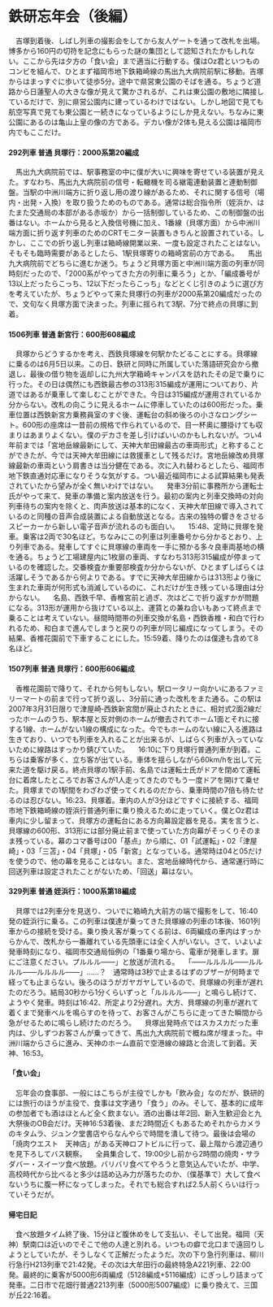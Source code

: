 # 鉄研忘年会（後編）

<div class="section">　吉塚到着後、しばし列車の撮影会をしてから友人ゲートを通って改札を出場。博多から160円の切符を記念にもらった謎の集団として認知されたかもしれない。ここから先は夕方の「食い会」まで適当に行動する。僕はOz君といつものコンビを組んで、ひとまず福岡市地下鉄箱崎線の馬出九大病院前駅に移動。吉塚からはまっすぐに歩いて徒歩5分。途中で県営東公園のそばを通る。ちょうど道路から日蓮聖人の大きな像が見えて驚かされるが、これは東公園の敷地に隣接しているだけで、別に県営公園内に建っているわけではない。しかし地図で見ても航空写真で見ても東公園と一続きになっているようにしか見えない。ちなみに東公園にあるのは亀山上皇の像の方である。デカい像が2体も見える公園は福岡市内でもここだけ。

#### 292列車 普通 貝塚行：2000系第20編成

　馬出九大病院前では、駅事務室の中に僕が大いに興味を寄せている装置が見えた。すなわち、馬出九大病院前の信号・転轍機を司る継電連動装置と連動制御盤。当駅の中洲川端方に折り返し用の渡り線があるため、それに関する信号（場内・出発・入換）を取り扱うためのものである。通常は総合指令所（姪浜か、はたまた交通局の本部がある赤坂か）から一括制御しているため、この制御盤の出番はない。ホームから見ると入換信号機に加え、1番線（貝塚方面）から中洲川端方面に折り返す列車のためのCRTモニター装置もきちんと設置されている。しかし、ここでの折り返し列車は箱崎線開業以来、一度も設定されたことはない。そもそも臨時需要があるとしたら、1駅貝塚寄りの箱崎宮前の方である。 　馬出九大病院前でどちらに進むか迷う。ちょうど貝塚方面と中洲川端方面の列車が同時刻だったので、「2000系がやってきた方の列車に乗ろう」とか、「編成番号が13以上だったらこっち、12以下だったらこっち」などとくじ引きのように選び方を考えていたが、ちょうどやって来た貝塚行の列車が2000系第20編成だったので、文句なく貝塚方面で決まった。列車に揺られて3駅、7分で終点の貝塚に到着。

#### 1506列車 普通 新宮行：600形608編成

　貝塚からどうするかを考え、西鉄貝塚線を何駅かたどることにする。貝塚線に乗るのは6月5日以来。この日、鉄研と同時に所属していた落語研究会から撤退し、最後の借り物を返却しに九州大学箱崎キャンパスを訪れたその足で乗りに行った。その日は偶然にも西鉄最古参の313形315編成が運用についており、片道ではあるが乗車して楽しむことができた。今日は315編成が運用されているか分からない。改札の向こうに見えるホームに停車していたのは600形だった。乗車位置は西鉄新宮方乗務員室のすぐ後、運転台の斜め後ろの小さなロングシート。600形の座席は一昔前の規格で作られているので、目一杯奥に腰掛けても収まりはあまりよくない。僕のデカさを差し引けばいいのかもしれないが。つい4年前までは「宮地岳線最新にして、天神大牟田線最古の車両形式」と称することができたが、今では天神大牟田線には救援車として残るだけ。宮地岳線改め貝塚線最新の車両という肩書きは当分健在である。次に入れ替わるとしたら、福岡市地下鉄直通対応車になりそうな気がする。つい最近福岡市による試算結果も発表されていたから望みが全く無いわけではない。 　発車3分前に事務所から運転士氏がやって来て、発車の準備と案内放送を行う。最初の案内と列車交換時の対向列車待ちの案内を除くと、肉声放送は基本的になく、天神大牟田線で導入されているのと同種の音声合成装置による自動放送となる。古来の独特の響きをさせるスピーカーから新しい電子音声が流れるのも面白い。 　15:48、定時に貝塚を発車。乗客は2両で30名ほど。ちなみにこの列車は列車番号から分かるとおり、上り列車である。発車してすぐに貝塚線の車両を一手に預かる多々良車両基地の横を通る。ちょうど工場建屋内に1枚扉の車両、すなわち313形315編成が停まっているのを確認した。交番検査か重要部検査か分からないが、ひとまずしばらくは活躍しそうであるから何よりである。すでに天神大牟田線からは313形より後に生まれた車両が何形式も消滅しているのに、これだけが生き残っている理由は分からない。 　名島、西鉄千早、香椎宮前と過ぎ、次はどこで折り返すかが問題になる。313形が運用から抜けている以上、運賃との兼ね合いもあって終点まで乗ることは考えていない。昼間時間帯の列車交換が名島・西鉄香椎・和白で行われるため、和白まで進んでしまうと戻りの列車が同じ編成になってしまう。その結果、香椎花園前で下車することにした。15:59着、降りたのは僕達も含めて8名ほど。

#### 1507列車 普通 貝塚行：600形606編成

　香椎花園前で降りて、それから何もしない。駅ロータリー向かいにあるファミリーマートの前まで行って折り返し、3分前に通った改札をまた通る。この駅は2007年3月31日限りで津屋崎‐西鉄新宮間が廃止されたときに、相対式2面2線だったホームのうち、駅本屋と反対側のホームが撤去されてホーム1面とそれに接する1線、ホームがない1線の構成になった。今でもホームのない線に入る進路は生きており、いつでも列車を入れることが出来るが、しばらく列車が入っていないために線路はすっかり錆びていた。 　16:10に下り貝塚行普通列車が到着。こちらは乗客が多く、立ち客が出ている。車体を揺らしながら60km/hを出して元来た道を駆け戻る。終点貝塚の1駅手前、名島では運転士氏がドアを閉めて運転台に着席したところでお客さんが1人走ってきたのでもう一度ドアを開けて乗せた。貝塚までの1駅間をわざわざ使ってくれるのだから、乗車時間の7倍も待たせるのは忍びない。16:23、貝塚着。車内の人が3分ほどですぐに接続する、福岡市地下鉄箱崎線の姪浜行普通列車に乗り換えるために走っていく。僕とOz君は車内に少し留まって、貝塚方の運転台にある方向幕設定器を見る。実を言うと、貝塚線の600形、313形には部分廃止前まで使っていた方向幕がそっくりそのまま残っている。幕のコマ番号は00「基点」から順に、01「試運転」・02「津屋崎」・03「三苫」・04「貝塚」・05「新宮」となっている。通常時は04と05だけを使うので、他の幕を見ることはない。また、宮地岳線時代から、通常運行時に回送列車は設定されたことがないため、「回送」幕はない。

#### 329列車 普通 姪浜行：1000系第18編成

　貝塚では2列車分を見送り、ついでに箱崎九大前方の端で撮影をして、16:40発の姪浜行に乗る。この列車は僕達が乗ってきた貝塚線の列車の1本後、1601列車からの接続を受ける。乗り換え客が乗ってくる前は、6両編成の車内はすっからかんで、改札から一番離れている先頭車には全く人がいない。さて、いよいよ発車時刻になり、福岡市交通局恒例の「1番乗り場から、電車が発車します。扉にご注意ください。プルルル――」と放送が流れる。 　「――ルルルル――ルルルル――ルルルル――」……？　通常時は3秒で止まるはずのブザーが何時まで経っても止まらない。後ろのほうがガヤガヤしているので、貝塚線の列車が遅れたのだろう。結局30秒から1分くらいずっと「ルルルル――」と鳴らし続けて、ようやく発車。時刻は16:42、所定より2分遅れ。大方、貝塚線の列車が遅れて着くまで発車ベルを鳴らすのを待って、お客さんがこちらに走ってきた瞬間から急がせるために鳴らし続けたのだろう。 　貝塚出発時点ではスカスカだった車内は、少しずつお客さんが乗ってきて、馬出九大病院前で概ね席が埋まった。中洲川端からさらに進み、天神のホーム直前で空港線の線路と合流して到着。天神、16:53。

#### 「食い会」

　忘年会の食事部、一般にはこちらが主役でしかも「飲み会」なのだが、鉄研的には旅行のほうが主役で、食事は文字通り「食う」のみ。そして、基本的に成年の参加者でも酒はほとんど全く飲まない。酒の出番は年2回、新入生歓迎会と九大祭後のOB会だけ。天神16:53着後、まだ2時間近くもあるためそれからカメラのキタムラ、ジュンク堂書店やらなんやらで時間を潰して待つ。最後は会場の「焼肉ウエスト　天神店」がある天神ロフトビルに行って、最上階から渡辺通りを見下ろしてバス観察。 　全員集合して、19:00少し前から2時間の焼肉・サラダバー・スイーツ食べ放題。バリバリ食べてやろうと意気込んでいたが、中学、高校時代から比べると多少は詰め込み力が落ちたのか、（僕基準で）大して食べないうちに腹一杯になってしまった。それでも総合すれば2.5人前くらいは行っていそうだが。

#### 帰宅日記

　食べ放題タイム終了後、15分ほど腹休めをして支払い、そして出発。福岡（天神）駅南口は近いのでそこで他の人達と別れる。いつもの癖で北口まで遠回りしようとしていたが、そうしなくて正解だったようだ。次の下り急行列車は、柳川行急行H213列車で21:42発。その次は大牟田行の最終特急A221列車、22:00発。最終的に乗客が5000形6両編成（5128編成+5116編成）にぎっしり詰まって発車。二日市で花畑行普通2213列車（5000形5007編成）に乗り換えて、三国が丘22:16着。</div>
